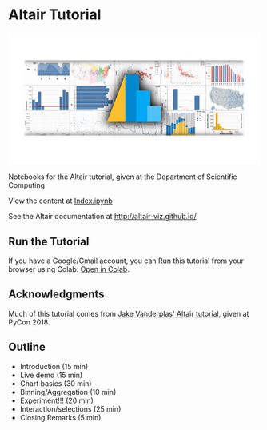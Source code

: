 # Altair Tutorial

![Altair Card](./altair-card-2.png)

Notebooks for the Altair tutorial, given at the Department of Scientific Computing

View the content at [Index.ipynb](Index.ipynb)

See the Altair documentation at http://altair-viz.github.io/

## Run the Tutorial

If you have a Google/Gmail account, you can Run this tutorial from your browser using Colab: [Open in Colab](https://colab.research.google.com/github/eitanlees/altair-tutorial/blob/master/Index.ipynb).

## Acknowledgments

Much of this tutorial comes from [Jake Vanderplas' Altair
tutorial](https://github.com/altair-viz/altair-tutorial), given at PyCon 2018. 

## Outline
- Introduction (15 min)
- Live demo (15 min)
- Chart basics (30 min)
- Binning/Aggregation (10 min)
- Experiment!!! (20 min)
- Interaction/selections (25 min)
- Closing Remarks (5 min)
